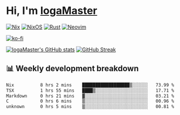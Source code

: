 # Hi, I'm [IogaMaster](https://youtube.com/IogaMaster)  

[![Nix](https://img.shields.io/badge/NIX-5277C3.svg?style=for-the-badge&logo=NixOS&logoColor=white)](https://builtwithnix.org/)
[![NixOS](https://img.shields.io/badge/NIXOS-5277C3.svg?style=for-the-badge&logo=NixOS&logoColor=white)](https://nixos.org/)
[![Rust](https://img.shields.io/badge/rust-%23000000.svg?style=for-the-badge&logo=rust&logoColor=white)](https://www.rust-lang.org/)
[![Neovim](https://img.shields.io/badge/NeoVim-%2357A143.svg?&style=for-the-badge&logo=neovim&logoColor=white)](https://github.com/neovim/neovim)

[![ko-fi](https://ko-fi.com/img/githubbutton_sm.svg)](https://ko-fi.com/X8X2P08GZ)

[![IogaMaster's GitHub stats](https://github-readme-stats.vercel.app/api?username=IogaMaster&show_icons=true&bg_color=1e1e2e&text_color=cdd6f4&icon_color=cba6f7&title_color=94e2d5)](https://github.com/IogaMaster)
[![GitHub Streak](https://streak-stats.demolab.com?user=IogaMaster&theme=catppuccin-mocha&hide_border=false&date_format=M%20j%5B%2C%20Y%5D)](https://git.io/streak-stats)


## 📊 Weekly development breakdown

<!--START_SECTION:wakaweek-->

```txt
Nix          8 hrs 2 mins    ██████████████████▒░░░░░░   73.99 %
TSX          1 hrs 55 mins   ████▒░░░░░░░░░░░░░░░░░░░░   17.71 %
Markdown     0 hrs 21 mins   ▓░░░░░░░░░░░░░░░░░░░░░░░░   03.21 %
C            0 hrs 6 mins    ▒░░░░░░░░░░░░░░░░░░░░░░░░   00.96 %
unknown      0 hrs 5 mins    ▒░░░░░░░░░░░░░░░░░░░░░░░░   00.81 %
```

<!--END_SECTION:wakaweek-->
